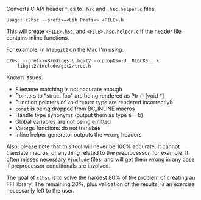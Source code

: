 Converts C API header files to `.hsc` and `.hsc.helper.c` files

    Usage: c2hsc --prefix=<Lib Prefix> <FILE>.h

This will create `<FILE>.hsc`, and `<FILE>.hsc.helper.c` if the header file
contains inline functions.

For example, in `hlibgit2` on the Mac I'm using:

    c2hsc --prefix=Bindings.Libgit2 --cppopts=-U__BLOCKS__ \
        libgit2/include/git2/tree.h

Known issues:

 - Filename matching is not accurate enough
 - Pointers to "struct foo" are being rendered as Ptr () [void *]
 - Function pointers of void return type are rendered incorrectlyb
 - `const` is being dropped from BC_INLINE macros
 - Handle type synonyms (output them as type a = b)
 - Global variables are not being emitted
 - Varargs functions do not translate
 - Inline helper generator outputs the wrong headers

Also, please note that this tool will never be 100% accurate.  It cannot
translate macros, or anything related to the preprocessor, for example.  It
often misses necessary `#include` files, and will get them wrong in any case
if preprocessor conditionals are involved.

The goal of `c2hsc` is to solve the hardest 80% of the problem of creating an
FFI library.  The remaining 20%, plus validation of the results, is an
exercise necessarily left to the user.
